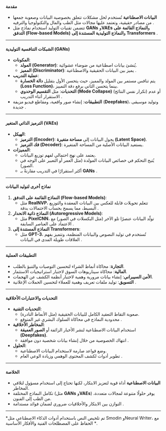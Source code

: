 
#### مقدمة  
- **البيانات الاصطناعية** تُستخدم لحل مشكلات تتعلق بخصوصية البيانات وصعوبة جمعها من مصادر حقيقية، وتعتمد عليها مجالات مثل الطب والمال والتكنولوجيا والترفيه .  
- تتضمن تقنيات التوليد استخدام نماذج مثل **GANs** و**VAEs** و**النماذج القائمة على التدفق (Flow-based Models)** و**النماذج التوليدية المستندة إلى Transformers** .  

---

#### **الشبكات التنافسية التوليدية (GANs)**  
- **المكونات**:  
  - **المولد (Generator)**: يُنشئ بيانات اصطناعية من ضوضاء عشوائية.  
  - **المميز (Discriminator)**: يميز بين البيانات الحقيقية والاصطناعية .  
- **عملية التدريب**:  
  - يتم تنافس مستمر بين المولد والمميز، حيث يتحسن الأول بتقليل **دالة الخسارة (Loss Function)**، بينما يتحسن الثاني برفع دقة التمييز.  
  - **التحديات**: مثل **التقسيم الوحدوي (Mode Collapse)** (تكرار نفس النتائج) أو عدم الاستقرار أثناء التدريب .  
- **التطبيقات**: إنشاء صور واقعية، ومقاطع فيديو مزيفة (**Deepfakes**)، وتوليد موسيقى جديدة .  

---

#### **الترميز الذاتي المتغير (VAEs)**  
- **الهيكل**:  
  - **الترميز (Encoder)**: يحول البيانات إلى **مساحة متغيرة (Latent Space)**.  
  - **فك الترميز (Decoder)**: يستعيد البيانات الأصلية من المساحة المتغيرة.  
- **المميزات**:  
  - يعتمد على نهج احتمالي لفهم توزيع البيانات.  
  - يُتيح التحكم في خصائص البيانات المولدة (مثل العمر أو التعبير على الوجه في الصور).  
  - أكثر استقرارًا في التدريب مقارنةً بـ **GANs** .  

---

#### **نماذج أخرى لتوليد البيانات**  
1. **النماذج القائمة على التدفق (Flow-based Models)**:  
   - مثل **RealNVP**، تتعلم تحويلات قابلة للعكس بين البيانات المعقدة والتوزيع البسيط، مما يسمح بحساب الاحتمالات بدقة .  
2. **النماذج ذاتية الانحدار (Autoregressive Models)**:  
   - مثل **PixelCNN**، تولّد البيانات عنصرًا تلو الآخر (مثل البكسلات في الصور) مع الاعتماد على العناصر السابقة .  
3. **النماذج المستندة إلى Transformers**:  
   - مثل **GPT-3**، تُستخدم في توليد النصوص والبيانات المنظمة، وتتميز بفهم العلاقات طويلة المدى في البيانات .  

---

#### **التطبيقات العملية**  
- **التجارة**: محاكاة أنماط الشراء لتحسين التوصيات والتنبؤ بالطلب.  
- **المالية**: محاكاة سيناريوهات السوق لاختبار استراتيجيات الاستثمار.  
- **الأمن السيبراني**: إنشاء بيانات مرورية وهمية لاختبار أنظمة الكشف عن الهجمات.  
- **التسويق**: توليد ملفات تعريف وهمية للعملاء لتحسين الحملات الإعلانية .  

---

#### **التحديات والاعتبارات الأخلاقية**  
- **التحديات التقنية**:  
  - صعوبة التقاط التعقيد الكامل للبيانات الحقيقية (مثل الأنماط النادرة).  
  - محدودية النماذج في محاكاة السلوك البشري غير المتوقع .  
- **المخاطر الأخلاقية**:  
  - استخدام البيانات الاصطناعية لنشر الأخبار الزائفة أو **الصور العميقة (Deepfakes)**.  
  - انتهاك الخصوصية من خلال إنشاء بيانات شخصية دون موافقة .  
- **الحلول**:  
  - وضع قواعد صارمة لاستخدام البيانات الاصطناعية.  
  - تطوير أدوات لكشف المحتوى الوهمي وزيادة الوعي العام .  

---

#### **الخلاصة**  
- **البيانات الاصطناعية** أداة قوية لتعزيز الابتكار، لكنها تحتاج إلى استخدام مسؤول لتلافي المخاطر.  
- تكامل النماذج المختلفة (مثل **GANs** و**VAEs**) يوفر حلولًا متنوعة لمجالات متعددة، من الطب إلى الفنون.  
- التوازن بين الابتكار والأخلاقيات ضروري لضمان فوائد مستدامة .  

---  
*تم تلخيص النص باستخدام أدوات الذكاء الاصطناعي مثل Smodin وNeural Writer، مع الحفاظ على المصطلحات الفنية والأفكار الأساسية *.